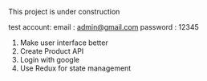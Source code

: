 This project is under construction

test account:
email : admin@gmail.com
password : 12345


1) Make user interface better
2) Create Product API
3) Login with google
4) Use Redux for state management